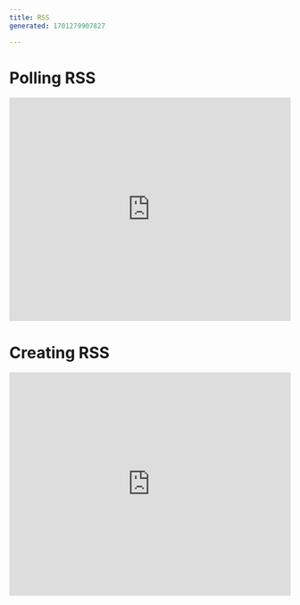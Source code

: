 ```yaml
---
title: RSS
generated: 1701279907827

---
```


# Polling RSS

<div class="not-content">
  <iframe src="https://www.val.town/embed/@stevekrouse.pollRSSFeeds" width="100%" frameborder="no" style="height: 400px;">
    &#x20;
  </iframe>
</div>

# Creating RSS

<div class="not-content">
  <iframe src="https://www.val.town/embed/@stevekrouse.valTownBlogRSS" width="100%" frameborder="no" style="height: 400px;">
    &#x20;
  </iframe>
</div>
